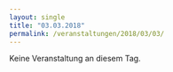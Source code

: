 ```yaml
---
layout: single
title: "03.03.2018"
permalink: /veranstaltungen/2018/03/03/
---
```


Keine Veranstaltung an diesem Tag.
